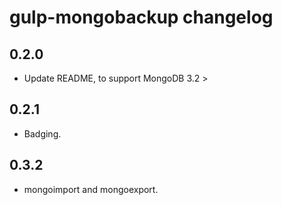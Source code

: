 # gulp-mongobackup changelog

## 0.2.0

- Update README, to support MongoDB 3.2 >

## 0.2.1

- Badging.

## 0.3.2

- mongoimport and mongoexport.